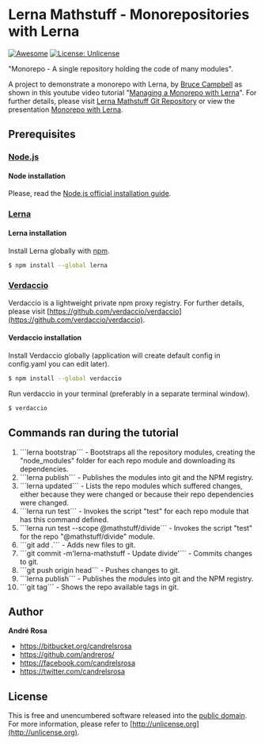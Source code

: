 # Lerna Mathstuff - Monorepositories with Lerna

[![Awesome](https://cdn.rawgit.com/sindresorhus/awesome/d7305f38d29fed78fa85652e3a63e154dd8e8829/media/badge.svg)](https://github.com/andreros/)
[![License: Unlicense](https://img.shields.io/badge/license-Unlicense-blue.svg)](http://unlicense.org/)

"Monorepo - A single repository holding the code of many modules".

A project to demonstrate a monorepo with Lerna, by [Bruce Campbell](https://github.com/eatrocks) as shown in this youtube video tutorial
"[Managing a Monorepo with Lerna](https://www.youtube.com/watch?v=e7VBl4Kra5E)". For further details, please visit
[Lerna Mathstuff Git Repository](https://github.com/eatrocks/lerna-mathstuff) or view the presentation
[Monorepo with Lerna](https://slides.com/eatrocks/monorepos-with-lerna/).


## Prerequisites

### [Node.js](https://nodejs.org/en/download/)

#### Node installation

Please, read the [Node.js official installation guide](https://github.com/nodejs/node/wiki/Installation).

### [Lerna](https://github.com/lerna/lerna)

#### Lerna installation

Install Lerna globally with [npm](https://www.npmjs.com/).

```sh
$ npm install --global lerna
```

### [Verdaccio](https://github.com/verdaccio/verdaccio)

Verdaccio is a lightweight private npm proxy registry. For further details, please visit
[https://github.com/verdaccio/verdaccio](https://github.com/verdaccio/verdaccio).

#### Verdaccio installation

Install Verdaccio globally (application will create default config in config.yaml you can edit later).

```sh
$ npm install --global verdaccio
```

Run verdaccio in your terminal (preferably in a separate terminal window).

```sh
$ verdaccio
```

## Commands ran during the tutorial

1. ´´´lerna bootstrap´´´ - Bootstraps all the repository modules, creating the "node_modules" folder for each repo module and downloading its dependencies.
1. ´´´lerna publish´´´ - Publishes the modules into git and the NPM registry.
1. ´´´lerna updated´´´ - Lists the repo modules which suffered changes, either because they were changed or because their repo dependencies were changed.
1. ´´´lerna run test´´´ - Invokes the script "test" for each repo module that has this command defined.
1. ´´´lerna run test --scope @mathstuff/divide´´´ - Invokes the script "test" for the repo "@mathstuff/divide" module.
1. ´´´git add .´´´ - Adds new files to git.
1. ´´´git commit -m'lerna-mathstuff - Update divide'´´´ - Commits changes to git.
1. ´´´git push origin head´´´ - Pushes changes to git.
1. ´´´lerna publish´´´ - Publishes the modules into git and the NPM registry.
1. ´´´git tag´´´ - Shows the repo available tags in git.

## Author

**André Rosa**

* <https://bitbucket.org/candrelsrosa>
* <https://github.com/andreros/>
* <https://facebook.com/candrelsrosa>
* <https://twitter.com/candrelsrosa>


## License

This is free and unencumbered software released into the [public domain](UNLICENSE.txt). For more information,
please refer to [http://unlicense.org](http://unlicense.org).
